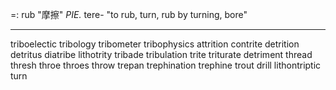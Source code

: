 =: rub "摩擦"
*PIE.* tere- "to rub, turn, rub by turning, bore"

---
triboelectic
tribology
tribometer
tribophysics
attrition
contrite
detrition
detritus
diatribe
lithotrity
tribade
tribulation
trite
triturate
detriment
thread
thresh
throe
throes
throw
trepan
trephination
trephine
trout
drill
lithontriptic
turn

